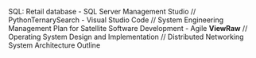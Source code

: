 SQL: Retail database - SQL Server Management Studio    //
PythonTernarySearch - Visual Studio Code    //
System Engineering Management Plan for Satellite Software Development - Agile **ViewRaw**    // 
Operating System Design and Implementation     //
Distributed Networking System Architecture Outline
